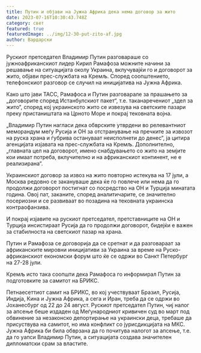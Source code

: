 ```yaml
---
title: Путин и објави на Јужна Африка дека нема договор за жито
date: 2023-07-16T10:30:43.748Z
category: свет
featured: true
featuredImage: ../img/12-30-put-zito-af.jpg
author: Вардарски
---
```

Рускиот претседател Владимир Путин разговараше со јужноафриканскиот лидер Кирил Рамафоза можните начини за решавање на ситуацијата околу Украина, вклучувајќи го и договорот за жито, објави прес-службата на Кремљ. Според соопштението, телефонскиот разговор се случил на иницијатива на Јужна Африка.

Како што јави ТАСС, Рамафоса и Путин разговарале за прашањето за „договорите според Истанбулскиот пакет“, т.е. таканаречениот „здел за жито“, според кој украинското жито се извезува на светските пазари преку пристаништата на Црното Море и покрај тековната војна.

„Владимир Путин нагласи дека обврските утврдени во релевантниот меморандум меѓу Русија и ОН за отстранување на пречките за извозот на руска храна и ѓубрива остануваат неисполнети до денес“, ја цитира агенцијата изјавата на прес-службата на Кремљ. Дополнително, „главната цел на договорот, имено снабдувањето со жито на земјите кои имаат потреба, вклучително и на африканскиот континент, не е реализирана“.

Украинскиот договор за извоз на жито повторно истекува на 17 јули, а Москва редовно се закануваше дека ќе го повлече или нема да го продолжи договорот постигнат со посредство на ОН и Турција минатата година. Овој пат, заканите, според аналитичарите, се значително посериозни и се развиваат во позадина на тековната украинска контраофанзива.

И покрај изјавите на рускиот претседател, претставниците на ОН и Турција инсистираат Русија да го продолжи договорот, бидејќи е важен за стабилноста на светскиот пазар на храна.

Путин и Рамафоза се договорија да се сретнат и да разговараат за африканските мировни иницијативи за Украина за време на Руско-африканскиот економски форум што ќе се одржи во Санкт Петербург на 27-28 јули.

Кремљ исто така соопшти дека Рамафоса го информирал Путин за подготовките за самитот на БРИКС.

Петнаесеттиот самит на БРИКС, во кој учествуваат Бразил, Русија, Индија, Кина и Јужна Африка, а сега и Иран, треба да се одржи во Јоханесбург од 22 до 24 август. Рускиот претседател Путин, чиј налог за апсење беше издаден од Меѓународниот кривичен суд во март под обвинение за незаконско депортирање на украински деца, требаше да присуствува на самитот, но има конфликт со јурисдикцијата на МКС. Јужна Африка би била обврзана да го почитува налогот за апсење, т.е. да го уапси Владимир Путин, а ситуацијата создава значителен дипломатски срам за властите.